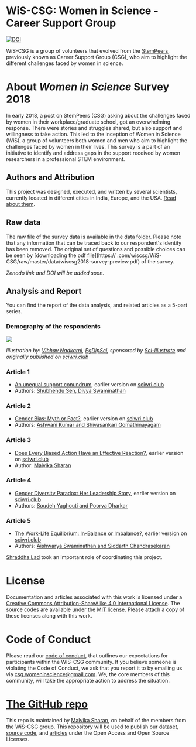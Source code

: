 # WiS-CSG: Women in Science - Career Support Group

[![DOI](https://zenodo.org/badge/201889459.svg)](https://zenodo.org/badge/latestdoi/201889459)

WiS-CSG is a group of volunteers that evolved from the [StemPeers](http://www.stempeers.org/), previously known as Career Support Group (CSG), who aim to highlight the different challenges faced by women in science. 

# About *Women in Science* Survey 2018

In early 2018, a post on StemPeers (CSG) asking about the challenges faced by women in their workplace/graduate school, got an overwhelming response. There were stories and struggles shared, but also support and willingness to take action. This led to the inception of Women in Science (WiS), a group of volunteers both women and men who aim to highlight the challenges faced by women in their lives. This survey is a part of an initiative to identify and address gaps in the support received by women researchers in a professional STEM environment. 

## Authors and Attribution

This project was designed, executed, and written by several scientists, 
currently located in different cities in India, Europe, and the USA. 
[Read about them](./authors_contributors.md).

## Raw data

The raw file of the survey data is available in the [data folder](https://github.com/wiscsg/wis-csg-2018/tree/master/data). 
Please note that any information that can be traced back to our respondent's identity has been removed. The original set of questions and possible choices can be seen by [downloading the pdf file](https://
.com/wiscsg/WiS-CSG/raw/master/data/wiscsg2018-survey-preview.pdf) of the survey. 

*Zenodo link and DOI will be added soon.*

## Analysis and Report

You can find the report of the data analysis, and related articles as a 5-part series.

### Demography of the respondents

![](https://github.com/wiscsg/wis-csg-2018/blob/master/images/overview.jpeg?raw=true)

*Illustration by: [Vibhav Nadkarni](https://www.linkedin.com/in/vibhavnadkarni/), [PgDipSci](https://www.linkedin.com/in/vibhavnadkarni/), sponsored by [Sci-Illustrate](https://www.sci-illustrate.com/) and originally published on [sciwri.club](https://www.sciwri.club/?s=CGS-WiS_Team)*

### Article 1

- [An unequal support conundrum](./posts/part-1-An-unequal-support-conundrum.md), earlier version on [sciwri.club](https://www.sciwri.club/wp-content/uploads/2019/03/CGS-WiS_Team1_20190308-2.pdf)
- Authors: [Shubhendu Sen, Divya Swaminathan](./authors_contributors.md)

### Article 2

- [Gender Bias: Myth or Fact?](./posts/part-2-gender-bias-myth-or-fact.md), earlier version on [sciwri.club](https://www.sciwri.club/wp-content/uploads/2019/03/CGS-WiS_Team2_20190318-Final.pdf)
- Authors: [Ashwani Kumar and Shivasankari Gomathinayagam](./authors_contributors.md)

### Article 3

- [Does Every Biased Action Have an Effective Reaction?](./posts/part-3-biased-action-effective-reaction.md), earlier version on [sciwri.club](https://www.sciwri.club/wp-content/uploads/2019/03/CGS-WiS_Team3_20190325.pdf)
- Author: [Malvika Sharan](./authors_contributors.md)

### Article 4

- [Gender Diversity Paradox: Her Leadership Story](./posts/part-4-gender-diversity-paradox.md), earlier version on [sciwri.club](https://www.sciwri.club/wp-content/uploads/2019/04/CGS-WiS_Team4_20190409.pdf)
- Authors: [Soudeh Yaghouti and Poorva Dharkar](./authors_contributors.md)

### Article 5

- [The Work-Life Equilibrium: In-Balance or Imbalance?](./posts/part-5-the-work-life-equilibrium.md), earlier version on [sciwri.club](https://www.sciwri.club/wp-content/uploads/2019/04/CGS-WiS_Team5_20190422.pdf)
- Authors: [Aishwarya Swaminathan and Siddarth Chandrasekaran](./authors_contributors.md)

[Shraddha Lad](./authors_contributors.md) took an important role of coordinating this project.

# License

Documentation and articles associated with this work is licensed under a
[Creative Commons Attribution-ShareAlike 4.0 International License](https://github.com/wiscsg/wis-csg-2018/blob/master/CC-BY-SA-4.0).
The source codes are available under the [MIT license](https://github.com/wiscsg/wis-csg-2018/blob/master/code/LICENSE). 
Please attach a copy of these licenses along with this
work. 

# Code of Conduct

Please read our [code of conduct](./code-of-conduct.md), that outlines our expectations for participants within the WIS-CSG community. If you believe someone is violating the Code of Conduct, we ask that you report it to by emailing us via [csg.womeninscience@gmail.com](mailto:csg.womeninscience@gmail.com). We, the core members of this community, will take the appropriate action to address the situation.

# [The GitHub repo](https://github.com/wiscsg/wis-csg-2018)

This 
repo is maintained by [Malvika Sharan](http://about.me/malvikasharan), on behalf of the members from the WiS-CSG group. This repository will be used to publish our [dataset](https://github.com/wiscsg/wis-csg-2018/tree/master/data), [source code](https://github.com/wiscsg/wis-csg-2018/tree/master/code), and [articles](https://github.com/wiscsg/wis-csg-2018/tree/master/posts) under the Open Access and Open Source Licenses.


